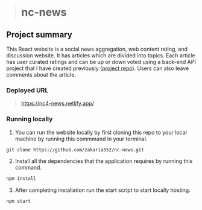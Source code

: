 ># nc-news
## Project summary

This React website is a social news aggregation, web content rating, and discussion website. It has articles which are divided into topics. Each article has user curated ratings and can be up or down voted using a back-end API project that I have created previously ([project repo](https://github.com/zakaria552/News-API)). Users can also leave comments about the article.

### Deployed URL
>https://nc4-news.netlify.app/
### Running locally
1. You can run the website locally by first cloning this repo to your local machine by running this commmand in your terminal.
```txt
git clone https://github.com/zakaria552/nc-news.git
```
2. Install all the dependencies that the application requires by running this command.
```txt
npm install
```
3. After completing installation run the start script to start locally hosting.
```txt
npm start
```
